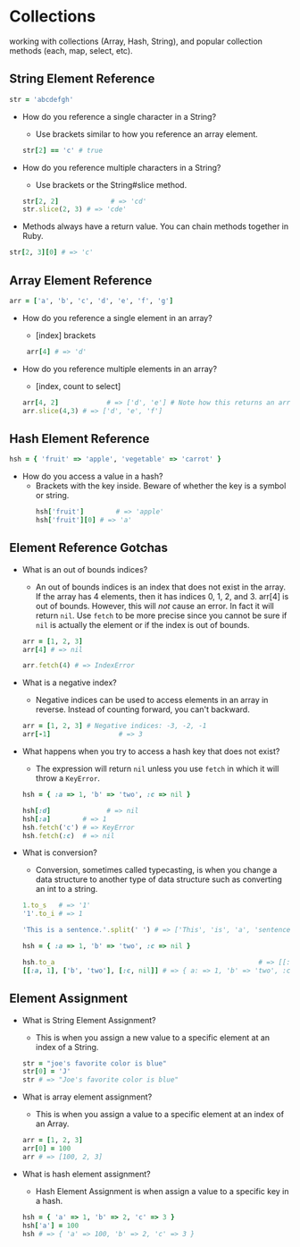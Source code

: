 # Collections

working with collections (Array, Hash, String), and popular collection methods (each, map, select, etc).

## String Element Reference

```ruby
str = 'abcdefgh'
```

- How do you reference a single character in a String?
	- Use brackets similar to how you reference an array element.
	```ruby
	str[2] == 'c' # true
	```

- How do you reference multiple characters in a String?
	- Use brackets or the String#slice method.
	```ruby
  str[2, 2]				# => 'cd'
	str.slice(2, 3) # => 'cde' 
	```

- Methods always have a return value. You can chain methods together in Ruby.
```ruby
str[2, 3][0] # => 'c'
```

## Array Element Reference

```ruby
arr = ['a', 'b', 'c', 'd', 'e', 'f', 'g']
```

- How do you reference a single element in an array?
	- [index] brackets
	```ruby
	 arr[4] # => 'd'
	```

- How do you reference multiple elements in an array?
	- [index, count to select]
	```ruby
	arr[4, 2]			 # => ['d', 'e'] # Note how this returns an array unlike slicing a string.
	arr.slice(4,3) # => ['d', 'e', 'f']
	```

## Hash Element Reference

```ruby
hsh = { 'fruit' => 'apple', 'vegetable' => 'carrot' }
```

- How do you access a value in a hash?
  - Brackets with the key inside. Beware of whether the key is a symbol or string.
	```ruby
	hsh['fruit']		# => 'apple'
	hsh['fruit'][0] # => 'a'
	```

## Element Reference Gotchas

- What is an out of bounds indices?
	- An out of bounds indices is an index that does not exist in the array. If the array has 4 elements, then it has indices 0, 1, 2, and 3. arr[4] is out of bounds. However, this will _not_ cause an error. In fact it will return `nil`. Use `fetch` to be more precise since you cannot be sure if `nil` is actually the element or if the index is out of bounds.
	```ruby
	arr = [1, 2, 3]
	arr[4] # => nil

	arr.fetch(4) # => IndexError
	```

- What is a negative index?
	- Negative indices can be used to access elements in an array in reverse. Instead of counting forward, you can't backward.
	```ruby
	arr = [1, 2, 3] # Negative indices: -3, -2, -1
	arr[-1]					# => 3
	```

- What happens when you try to access a hash key that does not exist?
	-	The expression will return `nil` unless you use `fetch` in which it will throw a `KeyError`.
	```ruby
	hsh = { :a => 1, 'b' => 'two', :c => nil }
	
	hsh[:d]	 			 # => nil
	hsh[:a]        # => 1
	hsh.fetch('c') # => KeyError
	hsh.fetch(:c)  # => nil
	```

- What is conversion?
	- Conversion, sometimes called typecasting, is when you change a data structure to another type of data structure such as converting an int to a string.
	```ruby
	1.to_s   # => '1'
	'1'.to_i # => 1
  
	'This is a sentence.'.split(' ') # => ['This', 'is', 'a', 'sentence.']
	
	hsh = { :a => 1, 'b' => 'two', :c => nil }

	hsh.to_a												   # => [[:a, 1], ['b', 'two'], [:c, nil]]
	[[:a, 1], ['b', 'two'], [:c, nil]] # => { a: => 1, 'b' => 'two', :c => nil } 
	```

## Element Assignment

- What is String Element Assignment?
	- This is when you assign a new value to a specific element at an index of a String.
	```ruby
	str = "joe's favorite color is blue"
	str[0] = 'J'
	str # => "Joe's favorite color is blue"
	```

- What is array element assignment?
	- This is when you assign a value to a specific element at an index of an Array.
	```ruby
	arr = [1, 2, 3]
	arr[0] = 100
	arr # => [100, 2, 3]
	```

- What is hash element assignment?
	- Hash Element Assignment is when assign a value to a specific key in a hash.
	```ruby
	hsh = { 'a' => 1, 'b' => 2, 'c' => 3 }
	hsh['a'] = 100
	hsh # => { 'a' => 100, 'b' => 2, 'c' => 3 }
	```
